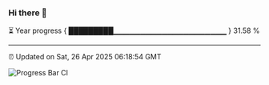 ### Hi there 👋

⏳ Year progress { █████████▁▁▁▁▁▁▁▁▁▁▁▁▁▁▁▁▁▁▁▁▁ } 31.58 %

---

⏰ Updated on Sat, 26 Apr 2025 06:18:54 GMT

![Progress Bar CI](https://github.com/liununu/liununu/workflows/Progress%20Bar%20CI/badge.svg)
